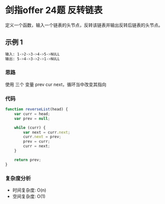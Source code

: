 # 剑指offer 24题 反转链表

定义一个函数，输入一个链表的头节点，反转该链表并输出反转后链表的头节点。

## 示例 1

```bash
输入: 1->2->3->4->5->NULL
输出: 5->4->3->2->1->NULL
```

### 思路

使用 三个 变量 prev cur next，循环当中改变其指向

### 代码

```js
function reverseList(head) {
    var curr = head;
    var prev = null;

    while (curr) {
        var next = curr.next;
        curr.next = prev;
        prev = curr;
        curr = next;
    }

    return prev;
}
```

### 复杂度分析

- 时间复杂度: O(n)
- 空间复杂度: O(1)